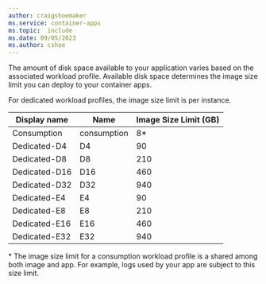 ```yaml
---
author: craigshoemaker
ms.service: container-apps
ms.topic:  include
ms.date: 09/05/2023
ms.author: cshoe
---
```


The amount of disk space available to your application varies based on the associated workload profile. Available disk space determines the image size limit you can deploy to your container apps.

For dedicated workload profiles, the image size limit is per instance.

| Display name | Name | Image Size Limit (GB) |
|---|---|---|
| Consumption | consumption | 8\* |
| Dedicated-D4 | D4 |  90 |
| Dedicated-D8 | D8 |  210 |
| Dedicated-D16 | D16 |  460 |
| Dedicated-D32 | D32 |  940 |
| Dedicated-E4 | E4 |  90 |
| Dedicated-E8 | E8 |  210 |
| Dedicated-E16 | E16 |  460 |
| Dedicated-E32 | E32 |  940 |

\* The image size limit for a consumption workload profile is a shared among both image and app. For example, logs used by your app are subject to this size limit.